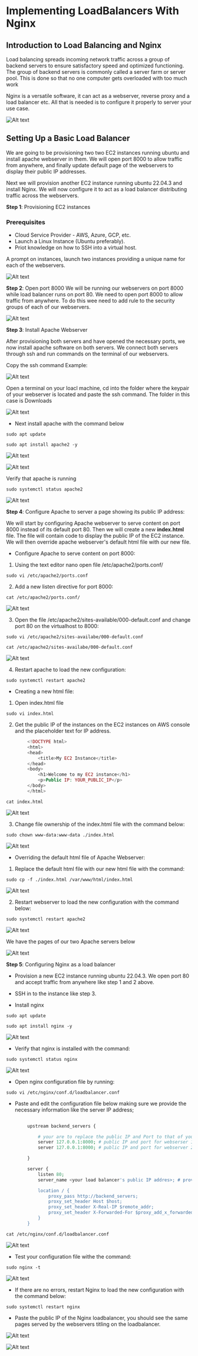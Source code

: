 # Implementing LoadBalancers With Nginx

## Introduction to Load Balancing and Nginx

Load balancing spreads incoming network traffic across a group of backend servers to ensure satisfactory speed and optimized functioning. The group of backend servers is commonly called a server farm or server pool. This is done so that no one computer gets overloaded with too much work

Nginx is a versatile software, it can act as a webserver, reverse proxy and a load balancer etc. All that is needed is to configure it properly to server your use case.

![Alt text](images/nginx-diagram.png)

## Setting Up a Basic Load Balancer

We are going to be provisioning two two EC2 instances running ubuntu and install apache webserver in them. We will open port 8000 to allow traffic from anywhere, and finally update default page of the webservers to display their public IP addresses.

Next we will provision another EC2 instance running ubuntu 22.04.3 and install Nginx. We will now configure it to act as a load balancer distributing traffic across the webservers.

**Step 1**: Provisioning EC2 instances 

### Prerequisites

- Cloud Service Provider - AWS, Azure, GCP, etc.
- Launch a Linux Instance (Ubuntu preferably).
- Priot knowledge on how to SSH into a virtual host.

A prompt on instances, launch two instances providing a unique name for each of the webservers. 

![Alt text](images/running-instances.png)

**Step 2**: Open port 8000 We will be running our webservers on port 8000 while load balancer runs on port 80. We need to open port 8000 to allow traffic from anywhere. To do this wee need to add rule to the security groups of each of our webservers.

![Alt text](images/apache-port8000.png)

**Step 3**: Install Apache Webserver

After provisioning both servers and have opened the necessary ports, we now install apache software on both servers. We connect both servers through ssh and run commands on the terminal of our webservers.

Copy the ssh command Example:

![Alt text](images/ssh-command-line.png)

Open a terminal on your loacl machine, cd into the folder where the keypair of your webserver is located and paste the ssh command. The folder in this case is Downloads 

![Alt text](images/paste-ssh.png)

- Next install apache with the command below 

`sudo apt update`

`sudo apt install apache2 -y`

![Alt text](images/apt-update.png)

![Alt text](images/apt-install-apache.png)

Verify that apache is running 

`sudo systemctl status apache2`

![Alt text](images/apache-status.png)

**Step 4**: Configure Apache to server a page showing its public IP address:

We will start by configuring Apache webserver to serve content on port 8000 instead of its default port 80. Then we will create a new **index.html**
file. The file will contain code to display the public IP of the EC2 instance. We will then override apache webserver's default html file with our new file. 

- Configure Apache to serve content on port 8000:

1. Using the text editor nano open file /etc/apache2/ports.conf/

`sudo vi /etc/apache2/ports.conf` 

2. Add a new listen directive for port 8000:

`cat /etc/apache2/ports.conf/`

![Alt text](images/cat-etc:apache2.png)

3. Open the file /etc/apache2/sites-available/000-default.conf and change port 80 on the virtualhost to 8000:

`sudo vi /etc/apache2/sites-availabe/000-default.conf`

`cat /etc/apache2/sites-availabe/000-default.conf`

![Alt text](images/cat-etc:sites-ava.png)

4. Restart apache to load the new configuration:

`sudo systemctl restart apache2`


- Creating a new html file:

1. Open index.html file 

`sudo vi index.html`

2. Get the public IP of the instances on the EC2 instances on AWS console and the placeholder text for IP address.
```php
        <!DOCTYPE html>
        <html>
        <head>
            <title>My EC2 Instance</title>
        </head>
        <body>
            <h1>Welcome to my EC2 instance</h1>
            <p>Public IP: YOUR_PUBLIC_IP</p>
        </body>
        </html>
```

`cat index.html`

![Alt text](images/cat-index-html.png)

3. Change file ownership of the index.html file with the command below:

`sudo chown www-data:www-data ./index.html`

![Alt text](images/sudo-chown.png)

- Overriding the default html file of Apache Webserver:

1. Replace the default html file with our new html file with the command:

`sudo cp -f ./index.html /var/www/html/index.html`

![Alt text](images/cp-f.png)

2. Restart webserver to load the new configuration with the command below:

`sudo systemctl restart apache2`

![Alt text](images/system-restart.png)

We have the pages of our two Apache servers below 

![Alt text](images/apache-page.png)

**Step 5**: Configuring Nginx as a load balancer

- Provision a new EC2 instance running ubuntu 22.04.3. We open port 80 and accept traffic from anywhere like step 1 and 2 above.

- SSH in to the instance like step 3.

- Install nginx 

`sudo apt update`

`sudo apt install nginx -y`

![Alt text](images/install-nginx-y.png)

- Verify that nginx is installed with the command:

`sudo systemctl status nginx`

![Alt text](images/nginx-status.png)

- Open nginx configuration file by running:

`sudo vi /etc/nginx/conf.d/loadbalancer.conf`

- Paste and edit the configuration file below making sure we provide the necessary information like the server IP address;

```php
        
        upstream backend_servers {

            # your are to replace the public IP and Port to that of your webservers
            server 127.0.0.1:8000; # public IP and port for webserser 1
            server 127.0.0.1:8000; # public IP and port for webserver 2

        }

        server {
            listen 80;
            server_name <your load balancer's public IP addres>; # provide your load balancers public IP address

            location / {
                proxy_pass http://backend_servers;
                proxy_set_header Host $host;
                proxy_set_header X-Real-IP $remote_addr;
                proxy_set_header X-Forwarded-For $proxy_add_x_forwarded_for;
            }
        }
```

`cat /etc/nginx/conf.d/loadbalancer.conf`

![Alt text](images/cat-etc:nginx.png)

- Test your configuration file withe the command:

`sudo nginx -t`

![Alt text](images/nginx-t.png)

- If there are no errors, restart Nginx to load the new configuration with the command below:

`sudo systemctl restart nginx`

- Paste the public IP of the Nginx loadbalancer, you should see the same pages served by the webservers titling on the loadbalancer.

![Alt text](images/webserver1.png)

![Alt text](images/webserver2.png)